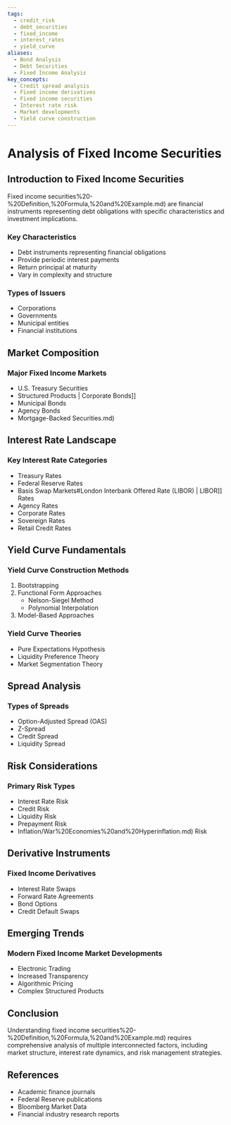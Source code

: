 ```yaml
---
tags:
  - credit_risk
  - debt_securities
  - fixed_income
  - interest_rates
  - yield_curve
aliases:
  - Bond Analysis
  - Debt Securities
  - Fixed Income Analysis
key_concepts:
  - Credit spread analysis
  - Fixed income derivatives
  - Fixed income securities
  - Interest rate risk
  - Market developments
  - Yield curve construction
---
```


# Analysis of Fixed Income Securities

## Introduction to Fixed Income Securities

Fixed income securities%20-%20Definition,%20Formula,%20and%20Example.md) are financial instruments representing debt obligations with specific characteristics and investment implications.

### Key Characteristics
- Debt instruments representing financial obligations
- Provide periodic interest payments
- Return principal at maturity
- Vary in complexity and structure

### Types of Issuers
- Corporations
- Governments
- Municipal entities
- Financial institutions

## Market Composition

### Major Fixed Income Markets
- U.S. Treasury Securities
- Structured Products | Corporate Bonds]]
- Municipal Bonds
- Agency Bonds
- Mortgage-Backed Securities.md)

## Interest Rate Landscape

### Key Interest Rate Categories
- Treasury Rates
- Federal Reserve Rates
- Basis Swap Markets#London Interbank Offered Rate (LIBOR) | LIBOR]] Rates
- Agency Rates
- Corporate Rates
- Sovereign Rates
- Retail Credit Rates

## Yield Curve Fundamentals

### Yield Curve Construction Methods
1. Bootstrapping
2. Functional Form Approaches
   - Nelson-Siegel Method
   - Polynomial Interpolation
3. Model-Based Approaches

### Yield Curve Theories
- Pure Expectations Hypothesis
- Liquidity Preference Theory
- Market Segmentation Theory

## Spread Analysis

### Types of Spreads
- Option-Adjusted Spread (OAS)
- Z-Spread
- Credit Spread
- Liquidity Spread

## Risk Considerations

### Primary Risk Types
- Interest Rate Risk
- Credit Risk
- Liquidity Risk
- Prepayment Risk
- Inflation/War%20Economies%20and%20Hyperinflation.md) Risk

## Derivative Instruments

### Fixed Income Derivatives
- Interest Rate Swaps
- Forward Rate Agreements
- Bond Options
- Credit Default Swaps

## Emerging Trends

### Modern Fixed Income Market Developments
- Electronic Trading
- Increased Transparency
- Algorithmic Pricing
- Complex Structured Products

## Conclusion

Understanding fixed income securities%20-%20Definition,%20Formula,%20and%20Example.md) requires comprehensive analysis of multiple interconnected factors, including market structure, interest rate dynamics, and risk management strategies.

## References
- Academic finance journals
- Federal Reserve publications
- Bloomberg Market Data
- Financial industry research reports
